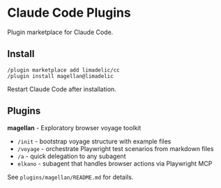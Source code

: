 # Claude Code Plugins

Plugin marketplace for Claude Code.

## Install

```
/plugin marketplace add limadelic/cc
/plugin install magellan@limadelic
```

Restart Claude Code after installation.

## Plugins

**magellan** - Exploratory browser voyage toolkit
- `/init` - bootstrap voyage structure with example files
- `/voyage` - orchestrate Playwright test scenarios from markdown files
- `/a` - quick delegation to any subagent
- `elkano` - subagent that handles browser actions via Playwright MCP

See `plugins/magellan/README.md` for details.
